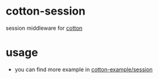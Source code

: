 # cotton-session
session middleware for [cotton](https://github.com/tonny-zhang/cotton)

# usage
* you can find more example in [cotton-example/session](https://github.com/tonny-zhang/cotton-example/tree/master/session/main.go)